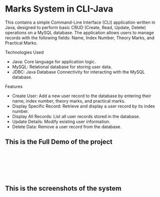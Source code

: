 <h1>Marks System in CLI-Java</h1>

This contains a simple Command-Line Interface (CLI) application written in Java, designed to perform basic CRUD (Create, Read, Update, Delete) operations on a MySQL database. The application allows users to manage records with the following fields: Name, Index Number, Theory Marks, and Practical Marks.

Technologies Used
<ul>
<li>Java: Core language for application logic.</li>
<li>MySQL: Relational database for storing user data.</li>
<li>JDBC: Java Database Connectivity for interacting with the MySQL database.</li>
</ul>

Features
<ul>
<li>Create User: Add a new user record to the database by entering their name, index number, theory marks, and practical marks.</li>
<li>Display Specific Record: Retrieve and display a user record by its index number.</li>
<li>Display All Records: List all user records stored in the database.</li>
<li>Update Details: Modify existing user information.</li>
<li>Delete Data: Remove a user record from the database.</li>
</ul>



<h2>This is the Full Demo of the project</h2><br><br>



<br><br>
<h2>This is the screenshots of the system</h2><br><br>

